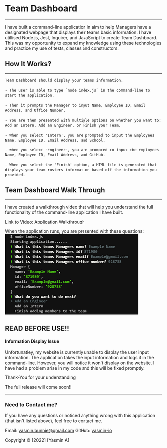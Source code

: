 # Team Dashboard

---

I have built a command-line application in aim to help Managers have a designated webpage that displays their teams basic information. I have utillised Node.js, Jest, Inquirer, and JavaScript to create Team Dashboard. This was my opportunity to expand my knowledge using these technologies and practice my use of tests, classes and constructors.

## How It Works?

---

```
Team Dashboard should display your teams information.

- The user is able to type `node index.js` in the command-line to start the application.

- Then it prompts the Manager to input Name, Employee ID, Email Address, and Office Number.

- You are then presented with multiple options on whether you want to: Add an Intern, Add an Engineer, or Finish your Team.

- When you select 'Intern', you are prompted to input the Employees Name, Employee ID, Email Address, and School.

- When you select 'Engineer', you are prompted to input the Employees Name, Employee ID, Email Address, and GitHub.

- When you select the 'Finish' option, a HTML file is generated that displays your team rosters information based off the information you provided.
```

## Team Dashboard Walk Through

---

I have created a walkthrough video that will help you understand the full functionality of the command-line application I have built.

Link to Video: Application [Walkthrough](https://youtu.be/5P1dk7ix0Vk)

When the application runs, you are presented with these questions:
![Example](https://github.com/yasmin-io/team-dashboard/blob/ce94693db18dd54ae278abb74a0fd9bf3a2c2595/images/Example.png)

## READ BEFORE USE!!

#### Information Display Issue

Unfortunatley, my website is currently unable to display the user input information. The application takes the input information and logs it in the command-line. However, you will notice it won't display on the website. I have had a problem arise in my code and this will be fixed promptly.

Thank-You for your understanding

The full release will come soon!!

---

### Need to Contact me?

If you have any questions or noticed anything wrong with this application (that isn't listed above), feel free to contact me.

Email: yasmin.bunnie@gmail.com
GitHub: [yasmin-io](https://github.com/yasmin-io)

Copyright © [2022] [Yasmin A]
